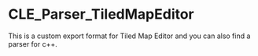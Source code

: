# CLE_Parser_TiledMapEditor
This is a custom export format for Tiled Map Editor and you can also find a parser for c++.
